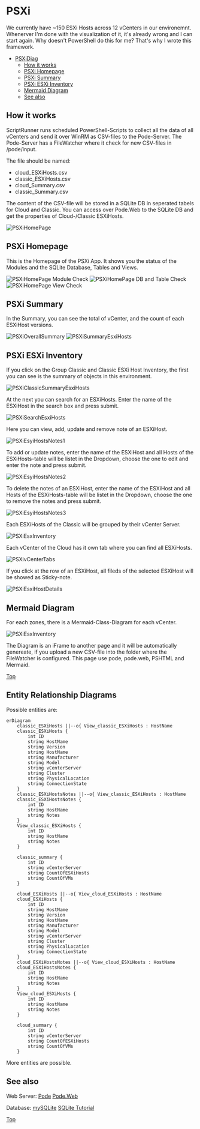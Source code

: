 # PSXi

We currently have ~150 ESXi Hosts across 12 vCenters in our environemnt. Whenerver I'm done with the visualization of it, it's already wrong and I can start again. Why doesn't PowerShell do this for me? That's why I wrote this framework.

- [PSXiDiag](#psxidiag)
  - [How it works](#how-it-works)
  - [PSXi Homepage](#psxi-homepage)
  - [PSXi Summary](#psxi-summary)
  - [PSXi ESXi Inventory](#psxi-esxi-inventory)
  - [Mermaid Diagram](#mermaid-diagram)
  - [See also](#see-also)

## How it works

ScriptRunner runs scheduled PowerShell-Scripts to collect all the data of all vCenters and send it over WinRM as CSV-files to the Pode-Server. The Pode-Server has a FileWatcher where it check for new CSV-files in /pode/input.

The file should be named:
- cloud_ESXiHosts.csv
- classic_ESXiHosts.csv
- cloud_Summary.csv
- classic_Summary.csv

The content of the CSV-file will be stored in a SQLite DB in seperated tabels for Cloud and Classic. You can access over Pode.Web to the SQLite DB and get the properties of Cloud-/Classic ESXiHosts.

![PSXiHomePage](./pode/public/assets/img/PSXiPode.png)

## PSXi Homepage

This is the Homepage of the PSXi App. It shows you the status of the Modules and the SQLite Database, Tables and Views.

![PSXiHomePage Module Check](./img/PSXiHomePage1.png)
![PSXiHomePage DB and Table Check](./img/PSXiHomePage2.png)
![PSXiHomePage View Check](./img/PSXiHomePage3.png)

## PSXi Summary

In the Summary, you can see the total of vCenter, and the count of each ESXiHost versions.

![PSXiOverallSummary](./img/PSXiOverallSummary.png)
![PSXiSummaryEsxiHosts](./img/PSXiSummaryEsxiHosts.png)

## PSXi ESXi Inventory

If you click on the Group Classic and Classic ESXi Host Inventory, the first you can see is the summary of objects in this environment.

![PSXiClassicSummaryEsxiHosts](./img/PSXiClassicSummaryEsxiHosts.png)

At the next you can search for an ESXiHosts. Enter the name of the ESXiHost in the search box and press submit.

![PSXiSearchEsxiHosts](./img/PSXiSearchEsxiHosts.png)

Here you can view, add, update and remove note of an ESXiHost.

![PSXiEsyiHostsNotes1](img/PSXiEsyiHostsNotes1.png)

To add or update notes, enter the name of the ESXiHost and all Hosts of the ESXiHosts-table will be listet in the Dropdown, choose the one to edit and enter the note and press submit.

![PSXiEsyiHostsNotes2](img/PSXiEsyiHostsNotes2.png)

To delete the notes of an ESXiHost, enter the name of the ESXiHost and all Hosts of the ESXiHosts-table will be listet in the Dropdown, choose the one to remove the notes and press submit.

![PSXiEsyiHostsNotes3](img/PSXiEsyiHostsNotes3.png)

Each ESXiHosts of the Classic will be grouped by their vCenter Server.
 
![PSXiEsxInventory](./img/PSXiEsxInventory.png)

Each vCenter of the Cloud has it own tab where you can find all ESXiHosts.

![PSXivCenterTabs](./img/PSXivCenterTabs.png)

If you click at the row of an ESXiHost, all fileds of the selected ESXiHost will be showed as Sticky-note.

![PSXiEsxiHostDetails](img/PSXiEsxiHostDetails.png)

## Mermaid Diagram

For each zones, there is a Mermaid-Class-Diagram for each vCenter. 

![PSXiEsxInventory](./img/PSXiDiagramESXi.png)

The Diagram is an iFrame to another page and it will be automatically genereate, if you upload a new CSV-file into the folder where the FileWatcher is configured. This page use pode, pode.web, PSHTML and Mermaid.

[Top](#)

## Entity Relationship Diagrams

Possible entities are:

````mermaid
erDiagram
    classic_ESXiHosts ||--o{ View_classic_ESXiHosts : HostName
    classic_ESXiHosts {
        int ID
        string HostName
        string Version
        string HostName
        string Manufacturer
        string Model
        string vCenterServer
        string Cluster
        string PhysicalLocation
        string ConnectionState
    }
    classic_ESXiHostsNotes ||--o{ View_classic_ESXiHosts : HostName
    classic_ESXiHostsNotes {
        int ID
        string HostName
        string Notes
    }
    View_classic_ESXiHosts {
        int ID
        string HostName
        string Notes
    }
        
    classic_summary {
        int ID
        string vCenterServer
        string CountOfESXiHosts
        string CountOfVMs
    }

    cloud_ESXiHosts ||--o{ View_cloud_ESXiHosts : HostName
    cloud_ESXiHosts {
        int ID
        string HostName
        string Version
        string HostName
        string Manufacturer
        string Model
        string vCenterServer
        string Cluster
        string PhysicalLocation
        string ConnectionState
    }
    cloud_ESXiHostsNotes ||--o{ View_cloud_ESXiHosts : HostName
    cloud_ESXiHostsNotes {
        int ID
        string HostName
        string Notes
    }
    View_cloud_ESXiHosts {
        int ID
        string HostName
        string Notes
    }

    cloud_summary {
        int ID
        string vCenterServer
        string CountOfESXiHosts
        string CountOfVMs
    }
````

More entities are possible.

## See also

Web Server: [Pode](https://badgerati.github.io/Pode/)
[Pode.Web](https://badgerati.github.io/Pode.Web/)

Database: [mySQLite](https://github.com/jdhitsolutions/MySQLite)
[SQLite Tutorial](https://www.sqlitetutorial.net)

[Top](#)
